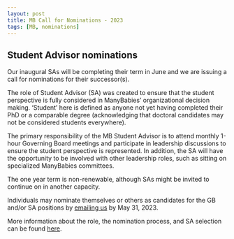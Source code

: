 ```yaml
---
layout: post
title: MB Call for Nominations - 2023
tags: [MB, nominations]
---
```


## Student Advisor nominations 

Our inaugural SAs will be completing their term in June and we are issuing a call for nominations for their successor(s). 

The role of Student Advisor (SA) was created to ensure that the student perspective is fully considered in ManyBabies’ organizational decision making. ‘Student’ here is defined as anyone not yet having completed their PhD or a comparable degree (acknowledging that doctoral candidates may not be considered students everywhere).

The primary responsibility of the MB Student Advisor is to attend monthly 1-hour Governing Board meetings and participate in leadership discussions to ensure the student perspective is represented. In addition, the SA will have the opportunity to be involved with other leadership roles, such as sitting on specialized ManyBabies committees.

The one year term is non-renewable, although SAs might be invited to continue on in another capacity.

Individuals may nominate themselves or others as candidates for the GB and/or SA positions by [emailing us](mailto:manybabies@manybabies.org) by May 31, 2023. 

More information about the role, the nomination process, and SA selection can be found [here](https://mailchi.mp/manybabies/2023-callfornoms).